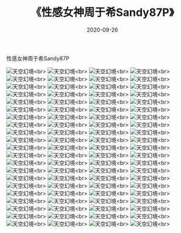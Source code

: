 ﻿---
layout: post
title: 《性感女神周于希Sandy87P》
date: 2020-09-26
img: http://photo.orgx.cf/性感/2020/性感女神周于希Sandy87P/000.jpg
tags: [美女,性感,泳衣]
---

性感女神周于希Sandy87P



![天空幻境](http://photo.orgx.cf/性感/2020/性感女神周于希Sandy87P/001.jpg''天空幻境'')<br>
![天空幻境](http://photo.orgx.cf/性感/2020/性感女神周于希Sandy87P/002.jpg''天空幻境'')<br>
![天空幻境](http://photo.orgx.cf/性感/2020/性感女神周于希Sandy87P/003.jpg''天空幻境'')<br>
![天空幻境](http://photo.orgx.cf/性感/2020/性感女神周于希Sandy87P/004.jpg''天空幻境'')<br>
![天空幻境](http://photo.orgx.cf/性感/2020/性感女神周于希Sandy87P/005.jpg''天空幻境'')<br>
![天空幻境](http://photo.orgx.cf/性感/2020/性感女神周于希Sandy87P/006.jpg''天空幻境'')<br>
![天空幻境](http://photo.orgx.cf/性感/2020/性感女神周于希Sandy87P/007.jpg''天空幻境'')<br>
![天空幻境](http://photo.orgx.cf/性感/2020/性感女神周于希Sandy87P/008.jpg''天空幻境'')<br>
![天空幻境](http://photo.orgx.cf/性感/2020/性感女神周于希Sandy87P/009.jpg''天空幻境'')<br>
![天空幻境](http://photo.orgx.cf/性感/2020/性感女神周于希Sandy87P/010.jpg''天空幻境'')<br>
![天空幻境](http://photo.orgx.cf/性感/2020/性感女神周于希Sandy87P/011.jpg''天空幻境'')<br>
![天空幻境](http://photo.orgx.cf/性感/2020/性感女神周于希Sandy87P/012.jpg''天空幻境'')<br>
![天空幻境](http://photo.orgx.cf/性感/2020/性感女神周于希Sandy87P/013.jpg''天空幻境'')<br>
![天空幻境](http://photo.orgx.cf/性感/2020/性感女神周于希Sandy87P/014.jpg''天空幻境'')<br>
![天空幻境](http://photo.orgx.cf/性感/2020/性感女神周于希Sandy87P/015.jpg''天空幻境'')<br>
![天空幻境](http://photo.orgx.cf/性感/2020/性感女神周于希Sandy87P/016.jpg''天空幻境'')<br>
![天空幻境](http://photo.orgx.cf/性感/2020/性感女神周于希Sandy87P/017.jpg''天空幻境'')<br>
![天空幻境](http://photo.orgx.cf/性感/2020/性感女神周于希Sandy87P/018.jpg''天空幻境'')<br>
![天空幻境](http://photo.orgx.cf/性感/2020/性感女神周于希Sandy87P/019.jpg''天空幻境'')<br>
![天空幻境](http://photo.orgx.cf/性感/2020/性感女神周于希Sandy87P/020.jpg''天空幻境'')<br>
![天空幻境](http://photo.orgx.cf/性感/2020/性感女神周于希Sandy87P/021.jpg''天空幻境'')<br>
![天空幻境](http://photo.orgx.cf/性感/2020/性感女神周于希Sandy87P/022.jpg''天空幻境'')<br>
![天空幻境](http://photo.orgx.cf/性感/2020/性感女神周于希Sandy87P/023.jpg''天空幻境'')<br>
![天空幻境](http://photo.orgx.cf/性感/2020/性感女神周于希Sandy87P/024.jpg''天空幻境'')<br>
![天空幻境](http://photo.orgx.cf/性感/2020/性感女神周于希Sandy87P/025.jpg''天空幻境'')<br>
![天空幻境](http://photo.orgx.cf/性感/2020/性感女神周于希Sandy87P/026.jpg''天空幻境'')<br>
![天空幻境](http://photo.orgx.cf/性感/2020/性感女神周于希Sandy87P/027.jpg''天空幻境'')<br>
![天空幻境](http://photo.orgx.cf/性感/2020/性感女神周于希Sandy87P/028.jpg''天空幻境'')<br>
![天空幻境](http://photo.orgx.cf/性感/2020/性感女神周于希Sandy87P/029.jpg''天空幻境'')<br>
![天空幻境](http://photo.orgx.cf/性感/2020/性感女神周于希Sandy87P/030.jpg''天空幻境'')<br>
![天空幻境](http://photo.orgx.cf/性感/2020/性感女神周于希Sandy87P/031.jpg''天空幻境'')<br>
![天空幻境](http://photo.orgx.cf/性感/2020/性感女神周于希Sandy87P/032.jpg''天空幻境'')<br>
![天空幻境](http://photo.orgx.cf/性感/2020/性感女神周于希Sandy87P/033.jpg''天空幻境'')<br>
![天空幻境](http://photo.orgx.cf/性感/2020/性感女神周于希Sandy87P/034.jpg''天空幻境'')<br>
![天空幻境](http://photo.orgx.cf/性感/2020/性感女神周于希Sandy87P/035.jpg''天空幻境'')<br>
![天空幻境](http://photo.orgx.cf/性感/2020/性感女神周于希Sandy87P/036.jpg''天空幻境'')<br>
![天空幻境](http://photo.orgx.cf/性感/2020/性感女神周于希Sandy87P/037.jpg''天空幻境'')<br>
![天空幻境](http://photo.orgx.cf/性感/2020/性感女神周于希Sandy87P/038.jpg''天空幻境'')<br>
![天空幻境](http://photo.orgx.cf/性感/2020/性感女神周于希Sandy87P/039.jpg''天空幻境'')<br>
![天空幻境](http://photo.orgx.cf/性感/2020/性感女神周于希Sandy87P/040.jpg''天空幻境'')<br>
![天空幻境](http://photo.orgx.cf/性感/2020/性感女神周于希Sandy87P/041.jpg''天空幻境'')<br>
![天空幻境](http://photo.orgx.cf/性感/2020/性感女神周于希Sandy87P/042.jpg''天空幻境'')<br>
![天空幻境](http://photo.orgx.cf/性感/2020/性感女神周于希Sandy87P/043.jpg''天空幻境'')<br>
![天空幻境](http://photo.orgx.cf/性感/2020/性感女神周于希Sandy87P/044.jpg''天空幻境'')<br>
![天空幻境](http://photo.orgx.cf/性感/2020/性感女神周于希Sandy87P/045.jpg''天空幻境'')<br>
![天空幻境](http://photo.orgx.cf/性感/2020/性感女神周于希Sandy87P/046.jpg''天空幻境'')<br>
![天空幻境](http://photo.orgx.cf/性感/2020/性感女神周于希Sandy87P/047.jpg''天空幻境'')<br>
![天空幻境](http://photo.orgx.cf/性感/2020/性感女神周于希Sandy87P/048.jpg''天空幻境'')<br>
![天空幻境](http://photo.orgx.cf/性感/2020/性感女神周于希Sandy87P/049.jpg''天空幻境'')<br>
![天空幻境](http://photo.orgx.cf/性感/2020/性感女神周于希Sandy87P/050.jpg''天空幻境'')<br>
![天空幻境](http://photo.orgx.cf/性感/2020/性感女神周于希Sandy87P/051.jpg''天空幻境'')<br>
![天空幻境](http://photo.orgx.cf/性感/2020/性感女神周于希Sandy87P/052.jpg''天空幻境'')<br>
![天空幻境](http://photo.orgx.cf/性感/2020/性感女神周于希Sandy87P/053.jpg''天空幻境'')<br>
![天空幻境](http://photo.orgx.cf/性感/2020/性感女神周于希Sandy87P/054.jpg''天空幻境'')<br>
![天空幻境](http://photo.orgx.cf/性感/2020/性感女神周于希Sandy87P/055.jpg''天空幻境'')<br>
![天空幻境](http://photo.orgx.cf/性感/2020/性感女神周于希Sandy87P/056.jpg''天空幻境'')<br>
![天空幻境](http://photo.orgx.cf/性感/2020/性感女神周于希Sandy87P/057.jpg''天空幻境'')<br>
![天空幻境](http://photo.orgx.cf/性感/2020/性感女神周于希Sandy87P/058.jpg''天空幻境'')<br>
![天空幻境](http://photo.orgx.cf/性感/2020/性感女神周于希Sandy87P/059.jpg''天空幻境'')<br>
![天空幻境](http://photo.orgx.cf/性感/2020/性感女神周于希Sandy87P/060.jpg''天空幻境'')<br>
![天空幻境](http://photo.orgx.cf/性感/2020/性感女神周于希Sandy87P/061.jpg''天空幻境'')<br>
![天空幻境](http://photo.orgx.cf/性感/2020/性感女神周于希Sandy87P/062.jpg''天空幻境'')<br>
![天空幻境](http://photo.orgx.cf/性感/2020/性感女神周于希Sandy87P/063.jpg''天空幻境'')<br>
![天空幻境](http://photo.orgx.cf/性感/2020/性感女神周于希Sandy87P/064.jpg''天空幻境'')<br>
![天空幻境](http://photo.orgx.cf/性感/2020/性感女神周于希Sandy87P/065.jpg''天空幻境'')<br>
![天空幻境](http://photo.orgx.cf/性感/2020/性感女神周于希Sandy87P/066.jpg''天空幻境'')<br>
![天空幻境](http://photo.orgx.cf/性感/2020/性感女神周于希Sandy87P/067.jpg''天空幻境'')<br>
![天空幻境](http://photo.orgx.cf/性感/2020/性感女神周于希Sandy87P/068.jpg''天空幻境'')<br>
![天空幻境](http://photo.orgx.cf/性感/2020/性感女神周于希Sandy87P/069.jpg''天空幻境'')<br>
![天空幻境](http://photo.orgx.cf/性感/2020/性感女神周于希Sandy87P/070.jpg''天空幻境'')<br>
![天空幻境](http://photo.orgx.cf/性感/2020/性感女神周于希Sandy87P/071.jpg''天空幻境'')<br>
![天空幻境](http://photo.orgx.cf/性感/2020/性感女神周于希Sandy87P/072.jpg''天空幻境'')<br>
![天空幻境](http://photo.orgx.cf/性感/2020/性感女神周于希Sandy87P/073.jpg''天空幻境'')<br>
![天空幻境](http://photo.orgx.cf/性感/2020/性感女神周于希Sandy87P/074.jpg''天空幻境'')<br>
![天空幻境](http://photo.orgx.cf/性感/2020/性感女神周于希Sandy87P/075.jpg''天空幻境'')<br>
![天空幻境](http://photo.orgx.cf/性感/2020/性感女神周于希Sandy87P/076.jpg''天空幻境'')<br>
![天空幻境](http://photo.orgx.cf/性感/2020/性感女神周于希Sandy87P/077.jpg''天空幻境'')<br>
![天空幻境](http://photo.orgx.cf/性感/2020/性感女神周于希Sandy87P/078.jpg''天空幻境'')<br>
![天空幻境](http://photo.orgx.cf/性感/2020/性感女神周于希Sandy87P/079.jpg''天空幻境'')<br>
![天空幻境](http://photo.orgx.cf/性感/2020/性感女神周于希Sandy87P/080.jpg''天空幻境'')<br>
![天空幻境](http://photo.orgx.cf/性感/2020/性感女神周于希Sandy87P/081.jpg''天空幻境'')<br>
![天空幻境](http://photo.orgx.cf/性感/2020/性感女神周于希Sandy87P/082.jpg''天空幻境'')<br>
![天空幻境](http://photo.orgx.cf/性感/2020/性感女神周于希Sandy87P/083.jpg''天空幻境'')<br>
![天空幻境](http://photo.orgx.cf/性感/2020/性感女神周于希Sandy87P/084.jpg''天空幻境'')<br>